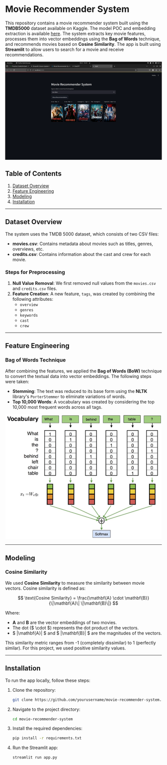# Movie Recommender System

This repository contains a movie recommender system built using the **TMDB5000** dataset available on Kaggle. The model POC and embedding extraction is available [here](https://www.kaggle.com/code/madhavarora03/movie-recommender-system). The system extracts key movie features, processes them into vector embeddings using the **Bag of Words** technique, and recommends movies based on **Cosine Similarity**. The app is built using **Streamlit** to allow users to search for a movie and receive recommendations.

![Streamlit Frontend](images/demo.png)

## Table of Contents

1. [Dataset Overview](#dataset-overview)
2. [Feature Engineering](#feature-engineering)
3. [Modeling](#modeling)
4. [Installation](#installation)

---

## Dataset Overview

The system uses the TMDB 5000 dataset, which consists of two CSV files:

- **movies.csv**: Contains metadata about movies such as titles, genres, overviews, etc.
- **credits.csv**: Contains information about the cast and crew for each movie.

### Steps for Preprocessing

1. **Null Value Removal**: We first removed null values from the `movies.csv` and `credits.csv` files.
2. **Feature Creation**: A new feature, `tags`, was created by combining the following attributes:
   - `overview`
   - `genres`
   - `keywords`
   - `cast`
   - `crew`

---

## Feature Engineering

### Bag of Words Technique

After combining the features, we applied the **Bag of Words (BoW)** technique to convert the textual data into vector embeddings. The following steps were taken:

- **Stemming**: The text was reduced to its base form using the **NLTK** library's `PorterStemmer` to eliminate variations of words.
- **Top 10,000 Words**: A vocabulary was created by considering the top 10,000 most frequent words across all tags.

![Bag of Words diagram](images/bag-of-words.jpeg)

---

## Modeling

### Cosine Similarity

We used **Cosine Similarity** to measure the similarity between movie vectors. Cosine similarity is defined as:

$$
\text{Cosine Similarity} = \frac{\mathbf{A} \cdot \mathbf{B}}{\|\mathbf{A}\| \|\mathbf{B}\|}
$$

Where:

- $\mathbf{A}$ and $\mathbf{B}$ are the vector embeddings of two movies.
- The dot ($ \cdot $) represents the dot product of the vectors.
- $ \|\mathbf{A}\| $ and $ \|\mathbf{B}\| $ are the magnitudes of the vectors.

This similarity metric ranges from -1 (completely dissimilar) to 1 (perfectly similar). For this project, we used positive similarity values.

---

## Installation

To run the app locally, follow these steps:

1. Clone the repository:
   ```bash
   git clone https://github.com/yourusername/movie-recommender-system.git
   ```
2. Navigate to the project directory:
   ```bash
   cd movie-recommender-system
   ```
3. Install the required dependencies:
   ```bash
   pip install -r requirements.txt
   ```
4. Run the Streamlit app:
   ```bash
   streamlit run app.py
   ```
